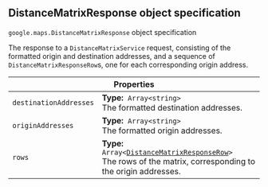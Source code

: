 <h2 id="DistanceMatrixResponse"> DistanceMatrixResponse object specification </h2><p>
<code><span itemprop="path">google.maps</span>.<span itemprop="name">DistanceMatrixResponse</span></code>
object specification
</p><p>The response to a <code>DistanceMatrixService</code> request, consisting of the formatted origin and destination addresses, and a sequence of <code>DistanceMatrixResponseRow</code>s, one for each corresponding origin address.</p><div class="devsite-table-wrapper"><table class="properties responsive" summary="interface DistanceMatrixResponse - Properties">
<thead>
<tr><th colspan="2">Properties</th>
</tr></thead>
<tbody>
<tr>
<td><code><span>destinationAddresses</span></code></td>
<td><div><strong>Type:</strong>&nbsp; <code>Array&lt;string&gt;</code></div>
<div class="desc">The formatted destination addresses.</div></td>
</tr>
<tr>
<td><code><span>originAddresses</span></code></td>
<td><div><strong>Type:</strong>&nbsp; <code>Array&lt;string&gt;</code></div>
<div class="desc">The formatted origin addresses.</div></td>
</tr>
<tr>
<td><code><span>rows</span></code></td>
<td><div><strong>Type:</strong>&nbsp; <code>Array&lt;<a href="https://github.com/amenadiel/google-maps-documentation/blob/master/docs/DistanceMatrixResponseRow.md">DistanceMatrixResponseRow</a>&gt;</code></div>
<div class="desc">The rows of the matrix, corresponding to the origin addresses.</div></td>
</tr>
</tbody>
</table></div>
